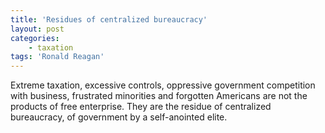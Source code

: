 ```yaml
---
title: 'Residues of centralized bureaucracy'
layout: post
categories:
    - taxation
tags: 'Ronald Reagan'
---
```


Extreme taxation, excessive controls, oppressive government competition with business, frustrated minorities and forgotten Americans are not the products of free enterprise. They are the residue of centralized bureaucracy, of government by a self-anointed elite.